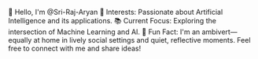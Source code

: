 👋 Hello, I'm @Sri-Raj-Aryan
🌟 Interests: Passionate about Artificial Intelligence and its applications.
📚 Current Focus: Exploring the intersection of Machine Learning and AI.
🎉 Fun Fact: I'm an ambivert—equally at home in lively social settings and quiet, reflective moments.
Feel free to connect with me and share ideas!

<!---
Sri-Raj-Aryan/Sri-Raj-Aryan is a ✨ special ✨ repository because its `README.md` (this file) appears on your GitHub profile.
You can click the Preview link to take a look at your changes.
--->
